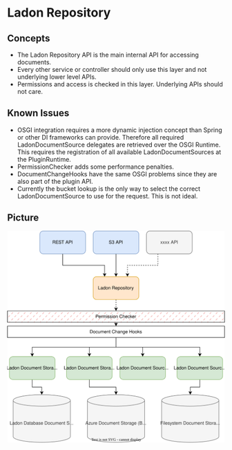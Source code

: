 # Ladon Repository

## Concepts

- The Ladon Repository API is the main internal API for accessing documents.
- Every other service or controller should only use this layer and not underlying lower level APIs.
- Permissions and access is checked in this layer. Underlying APIs should not care.

## Known Issues

- OSGI integration requires a more dynamic injection concept than Spring or other DI frameworks can provide. Therefore all required LadonDocumentSource delegates are retrieved over the OSGI Runtime. This requires the registration of all available LadonDocumentSources at the PluginRuntime.
- PermissionChecker adds some performance penalties.
- DocumentChangeHooks have the same OSGI problems since they are also part of the plugin API.
- Currently the bucket lookup is the only way to select the correct LadonDocumentSource to use for the request. This is not ideal.

## Picture

![Ladon Repository Structure](assets/LadonRepository.svg)
